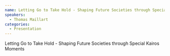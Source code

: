```yaml
--- 
name: Letting Go to Take Hold - Shaping Future Societies through Special Kairos Moments
speakers: 
  - Thomas Maillart
categories:
  - Presentation
---
```


Letting Go to Take Hold - Shaping Future Societies through Special Kairos Moments
